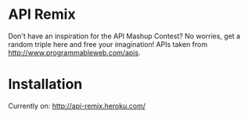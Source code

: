 # API Remix

Don't have an inspiration for the API Mashup Contest? No worries, get a random triple here and free your imagination! APIs taken from http://www.programmableweb.com/apis.

# Installation

Currently on: http://api-remix.heroku.com/